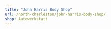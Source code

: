 ```yaml
---
title: "John Harris Body Shop"
url: /north-charleston/john-harris-body-shop/
shop: Autowerkstatt
---
```

